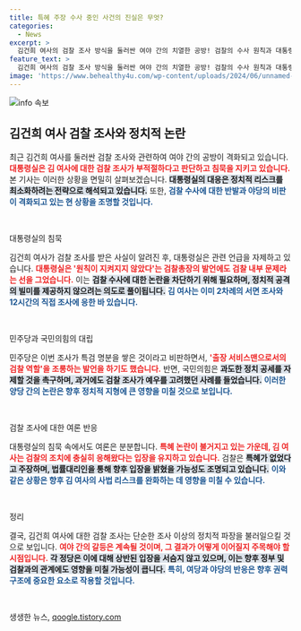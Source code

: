 ```yaml
---
title: 특혜 주장 수사 중인 사건의 진실은 무엇?
categories:
  - News
excerpt: >
  김건희 여사의 검찰 조사 방식을 둘러싼 여야 간의 치열한 공방! 검찰의 수사 원칙과 대통령실의 침묵 속에서 진실은 과연 무엇일까요? 정치적 특혜 논란이 일며 파장이 일고 있는 현장을 전해드립니다!
feature_text: >
  김건희 여사의 검찰 조사 방식을 둘러싼 여야 간의 치열한 공방! 검찰의 수사 원칙과 대통령실의 침묵 속에서 진실은 과연 무엇일까요? 정치적 특혜 논란이 일며 파장이 일고 있는 현장을 전해드립니다!
image: 'https://www.behealthy4u.com/wp-content/uploads/2024/06/unnamed-file.png'
---
```


<p><img src="https://www.behealthy4u.com/wp-content/uploads/2024/06/unnamed-file.png" alt="info 속보" /></p>

<h2 data-ke-size="size26">김건희 여사 검찰 조사와 정치적 논란</h2>

<p data-ke-size="size16">최근 김건희 여사를 둘러싼 검찰 조사와 관련하여 여야 간의 공방이 격화되고 있습니다. <b><span style="color: #ee2323;">대통령실은 김 여사에 대한 검찰 조사가 부적절하다고 판단하고 침묵을 지키고 있습니다.</span></b> 본 기사는 이러한 상황을 면밀히 살펴보겠습니다. <b><span style="background-color: #21538527;">대통령실의 대응은 정치적 리스크를 최소화하려는 전략으로 해석되고 있습니다.</span></b> 또한, <b><span style="color: #1a5490;">검찰 수사에 대한 반발과 야당의 비판이 격화되고 있는 현 상황을 조명할 것입니다.</span></b></p>

<p data-ke-size="size16">&nbsp;</p>

<p>대통령실의 침묵</p>

<p data-ke-size="size16">김건희 여사가 검찰 조사를 받은 사실이 알려진 후, 대통령실은 관련 언급을 자제하고 있습니다. <b><span style="color: #ee2323;">대통령실은 '원칙이 지켜지지 않았다'는 검찰총장의 발언에도 검찰 내부 문제라는 선을 그었습니다.</span></b> 이는 <b><span style="background-color: #21538527;">검찰 수사에 대한 논란을 차단하기 위해 필요하며, 정치적 공격의 빌미를 제공하지 않으려는 의도로 풀이됩니다.</span></b> <b><span style="color: #1a5490;">김 여사는 이미 2차례의 서면 조사와 12시간의 직접 조사에 응한 바 있습니다.</span></b></p>

<p data-ke-size="size16">&nbsp;</p>

<p>민주당과 국민의힘의 대립</p>

<p data-ke-size="size16">민주당은 이번 조사가 특검 명분을 쌓은 것이라고 비판하면서, <b><span style="color: #ee2323;">'출장 서비스맨으로서의 검찰 역할'을 조롱하는 발언을 하기도 했습니다.</span></b> 반면, 국민의힘은 <b><span style="background-color: #21538527;">과도한 정치 공세를 자제할 것을 촉구하며, 과거에도 검찰 조사가 예우를 고려했던 사례를 들었습니다.</span></b> <b><span style="color: #1a5490;">이러한 양당 간의 논란은 향후 정치적 지형에 큰 영향을 미칠 것으로 보입니다.</span></b></p>

<p data-ke-size="size16">&nbsp;</p>

<p>검찰 조사에 대한 여론 반응</p>

<p data-ke-size="size16">대통령실의 침묵 속에서도 여론은 분분합니다. <b><span style="color: #ee2323;">특혜 논란이 불거지고 있는 가운데, 김 여사는 검찰의 조치에 충실히 응해왔다는 입장을 유지하고 있습니다.</span></b> 검찰은 <b><span style="background-color: #21538527;">특혜가 없었다고 주장하며, 법률대리인을 통해 향후 입장을 밝혔을 가능성도 조명되고 있습니다.</span></b> <b><span style="color: #1a5490;">이와 같은 상황은 향후 김 여사의 사법 리스크를 완화하는 데 영향을 미칠 수 있습니다.</span></b></p>

<p data-ke-size="size16">&nbsp;</p>

<p>정리</p>

<p data-ke-size="size16">결국, 김건희 여사에 대한 검찰 조사는 단순한 조사 이상의 정치적 파장을 불러일으킬 것으로 보입니다. <b><span style="color: #ee2323;">여야 간의 갈등은 계속될 것이며, 그 결과가 어떻게 이어질지 주목해야 할 시점입니다.</span></b> <b><span style="background-color: #21538527;">각 정당은 이에 대해 상반된 입장을 서슴지 않고 있으며, 이는 향후 정부 및 검찰과의 관계에도 영향을 미칠 가능성이 큽니다.</span></b> <b><span style="color: #1a5490;">특히, 여당과 야당의 반응은 향후 권력 구조에 중요한 요소로 작용할 것입니다.</span></b></p>

<p data-ke-size="size16">&nbsp;</p>
생생한 뉴스, <a href="https://qoogle.tistory.com" rel="dofollow">qoogle.tistory.com</a>


